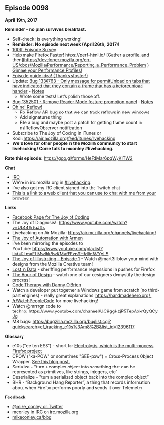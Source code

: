 ## Episode 0098
**April 19th, 2017**

**Reminder - no plan survives breakfast.**

- Self-check: is everything working!
- **Reminder: No episode next week (April 26th, 2017)!**
- [100th Episode Survey](https://docs.google.com/forms/d/1xLPJFRB3nZfD8q3H-o8r6AwAGNMFRkM83b00gKEiTNU/viewform?edit_requested=true )
- Help make Firefox Faster! https://perf-html.io/ [Gather a profile, and then](https://developer.mozilla.org/en-US/docs/Mozilla/Performance/Reporting_a_Performance_Problem ) [Gimme your Performance Profiles!](https://docs.google.com/a/mozilla.com/forms/d/e/1FAIpQLSePiq1ifvrY6EzDowEdqKdb-tGGm-AvgG86ivU9ipv7FsggKQ/viewform )
- [Episode guide idea! (Thanks sfoster!)](https://github.com/mikeconley/joy-of-coding-episode-guide )
- Update: [Bug 1336763 - Only message for permitUnload on tabs that have indicated that they contain a frame that has a beforeunload handler](https://bugzilla.mozilla.org/show_bug.cgi?id=1336763 ) - [Notes](https://www.evernote.com/l/AbKeOg5UmL9AP5SvyVt3bUbIrHALVOdG-UM )
  - Wrote some tests! Let’s polish those off.
- [Bug 1352501 - Remove Reader Mode feature promotion panel](https://bugzilla.mozilla.org/show_bug.cgi?id=1352501 ) - [Notes](https://www.evernote.com/l/AbLhNefSWN5Iq78KCJYqlvcVImPdeHoC6VU )
- [Oh no! Reflow!](https://github.com/mikeconley/ohnoreflow/ )
  - Fix Reflow API bug so that we can track reflows in new windows
  - Add signatures thing
  - File a bug and maybe post a patch for getting frame count in nsIReflowObserver notification
- Subscribe to The Joy of Coding in iTunes or Kodi: https://air.mozilla.org/feed/itunes/livehacking
- **We'd love for other people in the Mozilla community to start livehacking! Come talk to mconley #livehacking.**

**Rate this episode:** https://goo.gl/forms/HeFdMar6pqWyKITW2

**Chat**

- [IRC](https://wiki.mozilla.org/IRC )
- We're in irc.mozilla.org in [#livehacking](http://client00.chat.mibbit.com/?channel=%23livehacking&server=irc.mozilla.org ).
- I’ve also got my IRC client signed into the Twitch chat
- [This is a link to a web client that you can use to chat with me from your browser](https://client00.chat.mibbit.com/?channel=%23livehacking&server=irc.mozilla.org )

**Links**
- [Facebook Page for The Joy of Coding](https://www.facebook.com/TheJoyOfCoding1/ )
- The Joy of Diagnosis!: https://www.youtube.com/watch?v=UL44ErfqJXs
- Livehacking on Air Mozilla: https://air.mozilla.org/channels/livehacking/
- [The Joy of Automation with Armen](https://www.youtube.com/channel/UCBgCmdvPaoYyha7JI33rfDQ )
- I've been mirroring the episodes to YouTube: https://www.youtube.com/playlist?list=PLmaFLMwlbk8wKMvfEEzp9Hfdlid8VYpL5
- [The Joy of Illustrating - Episode 1](https://www.youtube.com/watch?v=5g82nBPNVbc ) - Watch @mart3ll blow your mind with designs from the Mozilla Creative team!
- [Lost in Data](https://air.mozilla.org/lost-in-data-episode-1/ ) - sheriffing performance regressions in pushes for Firefox
- [The Hour of Design](https://www.youtube.com/watch?v=8_Ld4hOU1QU ) - watch one of our designers demystify the design process!
- [Code Therapy with Danny O’Brien](https://www.youtube.com/channel/UCDShi-SQdFVRnQrMla9G_kQ )
- Watch a developer put together a Windows game from scratch (no third-part engines) - really great explanations: https://handmadehero.org/ 
- [/r/WatchPeopleCode](https://www.reddit.com/r/WatchPeopleCode ) for more livehacking!
- Watch @mrrrgn code to techno: https://www.youtube.com/channel/UC9ggHzjP5TepAxkrQyQCyJg
- M8 bugs: https://bugzilla.mozilla.org/buglist.cgi?quicksearch=cf_tracking_e10s%3Am8%2B&list_id=12396117

**Glossary**

- e10s ("ee ten ESS") - short for [Electrolysis, which is the multi-process Firefox project](https://wiki.mozilla.org/Electrolysis )
- CPOW ("ka-POW" or sometimes "SEE-pow") = Cross-Process Object Wrapper. [See this blog post.](http://mikeconley.ca/blog/2015/02/17/on-unsafe-cpow-usage-in-firefox-desktop-and-why-is-my-nightly-so-sluggish-with-e10s-enabled/ )
- Serialize - "turn a complex object into something that can be represented as primitives, like strings, integers, etc"
- Deserialize - "turn a serialized object back into the complex object”
- BHR - “Background Hang Reporter”, a thing that records information about when Firefox performs poorly and sends it over Telemetry

**Feedback**

- [@mike_conley on Twitter](https://twitter.com/mike_conley )
- mconley in IRC on irc.mozilla.org
- [mikeconley.ca/blog](http://mikeconley.ca/blog/ )
